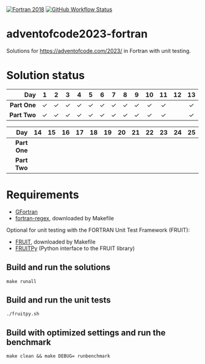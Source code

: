 [![Fortran 2018](https://hbhbnr.github.io/badges/Fortran-2018-blue-fortran-white.svg)](https://fortran-lang.org/)
[![GitHub Workflow Status](https://github.com/HbHbNr/adventofcode2023-fortran/actions/workflows/codequality.yml/badge.svg)](https://github.com/HbHbNr/adventofcode2023-fortran/actions/workflows/codequality.yml)

# adventofcode2023-fortran
Solutions for https://adventofcode.com/2023/ in Fortran with unit testing.

# Solution status
| **Day**      | **1** | **2** | **3** | **4** | **5** | **6** | **7** | **8** | **9** | **10** | **11** | **12** | **13** |
|-------------:|:-----:|:-----:|:-----:|:-----:|:-----:|:-----:|:-----:|:-----:|:-----:|:------:|:------:|:------:|:------:|
| **Part One** | ✓     | ✓     | ✓       | ✓     | ✓     | ✓     | ✓     | ✓     | ✓     | ✓      | ✓      |        | ✓      |
| **Part Two** | ✓     | ✓     | ✓       | ✓     | ✓     | ✓     | ✓     | ✓     | ✓     | ✓      | ✓      |        | ✓      |

| **Day**      | **14** | **15** | **16** | **17** | **18** | **19** | **20** | **21** | **22** | **23** | **24** | **25** |
|-------------:|:------:|:------:|:------:|:------:|:------:|:------:|:------:|:------:|:------:|:------:|:------:|:------:|
| **Part One** |        |        |        |        |        |        |         |        |        |        |        |        |
| **Part Two** |        |        |        |        |        |        |         |        |        |        |        |        |

# Requirements
* [GFortran](https://gcc.gnu.org/wiki/GFortran)
* [fortran-regex](https://github.com/perazz/fortran-regex), downloaded by Makefile

Optional for unit testing with the FORTRAN Unit Test Framework (FRUIT):
* [FRUIT](https://sourceforge.net/projects/fortranxunit/), downloaded by Makefile
* [FRUITPy](https://github.com/acroucher/FRUITPy) (Python interface to the FRUIT library)

## Build and run the solutions

    make runall

## Build and run the unit tests

    ./fruitpy.sh

## Build with optimized settings and run the benchmark

    make clean && make DEBUG= runbenchmark
